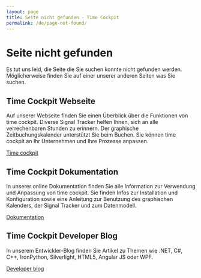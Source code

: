 ```yaml
---
layout: page
title: Seite nicht gefunden - Time Cockpit
permalink: /de/page-not-found/
---
```


<h1 xmlns="http://www.w3.org/1999/xhtml">Seite nicht gefunden
		</h1><p xmlns="http://www.w3.org/1999/xhtml">Es tut uns leid, die Seite die Sie suchen konnte nicht gefunden werden. Möglicherweise finden Sie auf einer unserer anderen Seiten was Sie suchen.
		</p><div class="row" xmlns="http://www.w3.org/1999/xhtml">
  <div class="col-sm-12 col-md-4">
    <h2>Time Cockpit Webseite
				</h2>
    <p>Auf unserer Webseite finden Sie einen Überblick über die Funktionen von time cockpit. Diverse Signal Tracker helfen Ihnen, sich an alle verrechenbaren Stunden zu erinnern. Der graphische Zeitbuchungskalender unterstützt Sie beim Buchen. Sie können time cockpit an Ihr Unternehmen und Ihre Prozesse anpassen.
				</p>
    <p class="textaligncenter">
      <a href="{{site.baseurl}}/home/" class="linkButton">Time cockpit</a>
    </p>
  </div>
  <div class="col-sm-12 col-md-4">
    <h2>Time Cockpit Dokumentation
				</h2>
    <p>In unserer online Dokumentation finden Sie alle Information zur Verwendung und Anpassung von time cockpit. Sie finden Infos zur Installation und Konfiguration sowie eine Anleitung zur Benutzung des graphischen Kalenders, der Signal Tracker und zum Datenmodell.
				</p>
    <p class="textaligncenter">
      <a href="http://help.timecockpit.com" class="linkButton">Dokumentation</a>
    </p>
  </div>
  <div class="col-sm-12 col-md-4">
    <h2>Time Cockpit Developer Blog
				</h2>
    <p>In unserem Entwickler-Blog finden Sie Artikel zu Themen wie .NET, C#, C++, IronPython, Silverlight, HTML5, Angular JS oder WPF.
				</p>
    <p class="textaligncenter">
      <a href="{{site.baseurl}}/home/" class="linkButton">Developer blog</a>
    </p>
  </div>
</div>